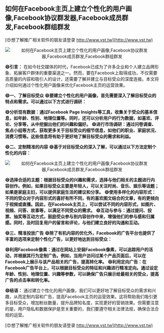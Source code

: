 ## **如何在Facebook主页上建立个性化的用户画像,Facebook协议群发器,Facebook成员群发,Facebook群组群发**

[😍想了解推广相关软件的朋友请登录 http://www.vst.tw](http://www.vst.tw)

 <center><img src="https://vst.tw/MP4/tuiguang/png/5.png" alt="如何在Facebook主页上建立个性化的用户画像,Facebook协议群发器,Facebook成员群发,Facebook群组群发"></center>

**😄引言：**
在如今社交媒体的时代，Facebook已成为了许多企业和个人建立品牌形象、拓展客户群体的重要渠道之一。然而，要在Facebook上取得成功，不仅需要高质量的内容和吸引人的设计，还需要了解并建立与目标受众的深度连接。本文将介绍如何通过个性化用户画像来优化Facebook主页的运营效果。

**😄一、了解目标受众**
**😄要建立个性化的用户画像，首先需要深入了解目标受众的特点和需求。可以通过以下方式进行调研：**

**😄分析现有数据：通过Facebook Page Insights等工具，收集关于受众的基本信息，如年龄、性别、地理位置等。同时，还可以分析用户的行为数据，如喜欢、评论、分享等，从中挖掘出他们的兴趣和偏好。**
**😄进行市场调研：通过问卷调查、焦点小组等方式，获取更多关于目标受众的细节信息，如他们的职业、家庭状况、消费习惯等。这些信息将有助于更好地了解目标受众的需求和利益。**

**😄二、定制精准的内容**
**😄基于对目标受众的深入了解，可以通过以下方法定制个性化的内容：**

 <center><img src="https://vst.tw/MP4/tuiguang/png/1.png" alt="如何在Facebook主页上建立个性化的用户画像,Facebook协议群发器,Facebook成员群发,Facebook群组群发"></center>

**😄选择合适的主题：根据目标受众的兴趣和需求，选择与他们相关的主题进行内容创作。例如，如果目标受众主要是年轻人，可以关注时尚、音乐、娱乐等话题；如果是家庭主妇，可以提供家庭生活的建议和分享。**
**😄使用多样化的内容形式：不同的受众对于内容形式的喜好有所不同，有的喜欢图文结合的文章，有的更倾向于视频或直播。因此，在Facebook主页上，可以尝试不同的内容形式，如图片、视频、问答、故事等，以满足不同受众的需求。**
**😄互动与参与：通过提问、投票、抽奖等互动方式，鼓励受众参与到内容创作中来，增强他们的参与感和归属感。同时，及时回复用户的留言和评论，与他们建立良好的沟通和互动。**

**😄三、精准投放广告**
**😄除了有机内容的优化外，Facebook的广告平台也提供了丰富的选项来定制个性化广告，以更好地达到目标受众：**

**😄利用Facebook像素：通过在网站上安装Facebook像素，可以追踪用户的活动，并根据其行为定制广告。例如，当用户访问过某个产品页面后，可以在Facebook上展示与该产品相关的广告，提高转化率。**
**😄利用定向广告：在Facebook广告平台上，可以根据目标受众的特征和兴趣进行精准定向。通过设定年龄、性别、地理位置、兴趣等参数，可以确保广告只展示给最相关的受众，提高广告的点击率和转化率。**

**😄结语：**
通过建立个性化的用户画像，我们可以更好地了解目标受众的需求和兴趣，从而定制内容和广告，提高Facebook主页的运营效果。这将帮助我们吸引更多目标受众，增加粉丝数量，提升品牌知名度，实现更好的营销效果。但需要注意的是，用户隐私和数据保护是至关重要的，我们要遵守相关法律法规，确保合法合规的运营。

[😍想了解推广相关软件的朋友请登录 http://www.vst.tw](http://www.vst.tw)



